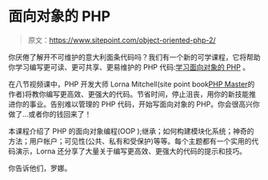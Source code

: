 # 面向对象的 PHP

> 原文：<https://www.sitepoint.com/object-oriented-php-2/>

你厌倦了解开不可维护的意大利面条代码吗？我们有一个新的可学课程，它将帮助你学习编写更可读、更可共享、更易维护的 PHP 代码:[学习面向对象的 PHP](https://learnable.com/courses/object-oriented-php-2734) 。

在八节视频课中，PHP 开发大师 Lorna Mitchell(site point book[PHP Master](https://learnable.com/books/phppro1)的作者)将教你编写更高效、更强大的代码。节省时间，停止沮丧，用你的新技能推进你的事业。告别难以管理的 PHP 代码，开始写面向对象的 PHP。你会很高兴你做了…或者你的钱回来了！

本课程介绍了 PHP 的面向对象编程(OOP );继承；如何构建模块化系统；神奇的方法；用户帐户；可见性(公共、私有和受保护)等等。每个主题都有一个实用的代码演示，Lorna 还分享了大量关于编写更高效、更强大的代码的提示和技巧。

你告诉他们，罗娜。